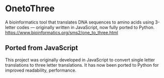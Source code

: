 # OnetoThree
A bioinformatics tool that translates DNA sequences to amino acids using 3-letter codes — originally written in JavaScript, now fully ported to Python.
https://www.bioinformatics.org/sms2/one_to_three.html

## Ported from JavaScript

This project was originally developed in JavaScript to convert single letter translations to three letter translations. It has now been ported to Python for improved readability, performance.

